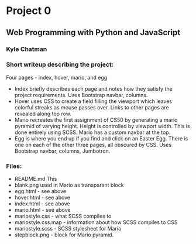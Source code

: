 # Project 0

## Web Programming with Python and JavaScript

### Kyle Chatman

### Short writeup describing the project:
Four pages - index, hover, mario, and egg
- Index briefly describes each page and notes how they satisfy the project requirements. Uses Bootstrap 
    navbar, columns.
- Hover uses CSS to create a field filling the viewport which leaves colorful streaks as mouse passes 
    over. Links to other pages are revealed along top row.
- Mario recreates the first assignment of CS50 by generating a mario pyramid of varying height. Height is 
    controlled by viewport width. This is done entirely using SCSS. Mario has a custom navbar at the top.
- Egg is where you end up if you find and click on an Easter Egg. There is one on each of the other three pages, all        obscured by CSS. Uses Bootstrap navbar, columns, Jumbotron.

### Files:
- README.md
    This
- blank.png
    used in Mario as transparant block
- egg.html - see above
- hover.html - see above
- index.html - see above
- mario.html - see above
- mariostyle.css - what SCSS compiles to
- mariostyle.css.map - information about how SCSS compiles to CSS
- mariostyle.scss - SCSS stylesheet for Mario
- stepblock.png - block for Mario pyramid.